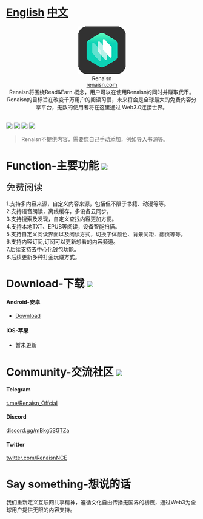 # [English](English.md) [中文](README.md)



<div align="center">
<img width="125" height="125" src="https://raw.githubusercontent.com/RenaisnNce/Renaisn_Android/main/app/src/main/res/drawable/logo.png"/>  
<br>
Renaisn
<br>
<a href="https://renaisn.com/" target="_blank">renaisn.com</a> 
<br>
Renaisn将围绕Read&Earn 概念，用户可以在使用Renaisn的同时并赚取代币。Renaisn的目标旨在改变千万用户的阅读习惯，未来将会是全球最⼤的免费内容分享平台，⽆数的使用者将在这⾥通过 Web3.0连接世界。
</div>
<br>

[![](https://img.shields.io/badge/-Contents:-696969.svg)](#contents) [![](https://img.shields.io/badge/-Function-F5F5F5.svg)](#Function-主要功能-) [![](https://img.shields.io/badge/-Download-F5F5F5.svg)](#Download-下载-) [![](https://img.shields.io/badge/-Community-F5F5F5.svg)](#Community-交流社区-) 

>Renaisn不提供内容，需要您自己手动添加，例如导入书源等。

# Function-主要功能 [![](https://img.shields.io/badge/-Function-F5F5F5.svg)](#Function-主要功能-)
<div><font size=5>免费阅读</font></div><br>
1.支持多内容来源，自定义内容来源，包括但不限于书籍、动漫等等。<br>
2.支持语音朗读，离线缓存，多设备云同步。<br>
3.支持搜索及发现，自定义查找内容更加方便。<br>
4.支持本地TXT、EPUB等阅读，设备智能扫描。<br>
5.支持自定义阅读界面以及阅读方式，切换字体颜色、背景间距、翻页等等。<br>
6.支持内容订阅,订阅可以更新想看的内容频道。<br>
7.后续支持去中心化钱包功能。<br>
8.后续更新多种打金玩赚方式。<br>


# Download-下载 [![](https://img.shields.io/badge/-Download-F5F5F5.svg)](#Download-下载-)
#### Android-安卓 
* [Download](https://renaisn.com/#/download)


#### IOS-苹果
* 暂未更新 



# Community-交流社区 [![](https://img.shields.io/badge/-Community-F5F5F5.svg)](#Community-交流社区-)

#### Telegram
<a href="https://t.me/Renaisn_Offcial" target="_blank">t.me/Renaisn_Offcial</a> 

#### Discord
<a href="https://discord.gg/mBkg5SGTZa" target="_blank">discord.gg/mBkg5SGTZa</a> 

#### Twitter

<a href="https://twitter.com/RenaisnNCE" target="_blank">twitter.com/RenaisnNCE</a> 





# Say something-想说的话

我们重新定义互联网共享精神，遵循文化自由传播无国界的初衷，通过Web3为全球用户提供无限的内容支持。
